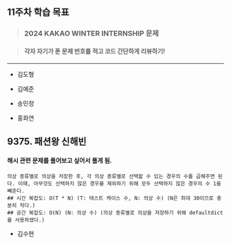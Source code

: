 ## 11주차 학습 목표
> ### 2024 KAKAO WINTER INTERNSHIP 문제

> #### 각자 자기가 푼 문제 번호를 적고 코드 간단하게 리뷰하기! 


***
* 김도형  

    
* 김예준


* 송민정


* 홍화연

## 9375. 패션왕 신해빈
#### 해시 관련 문제를 풀어보고 싶어서 풀게 됨.
    의상 종류별로 의상을 저장한 후, 각 의상 종류별로 선택할 수 있는 경우의 수를 곱해주면 된다. 이때, 아무것도 선택하지 않은 경우를 제외하기 위해 모두 선택하지 않은 경우의 수 1을 빼준다.
    ## 시간 복잡도: O(T * N) (T: 테스트 케이스 수, N: 의상 수) (N은 최대 30이므로 충분히 작다.)
    ## 공간 복잡도: O(N) (N: 의상 수) (의상 종류별로 의상을 저장하기 위해 defaultdict를 사용하였다.)


* 김수현

